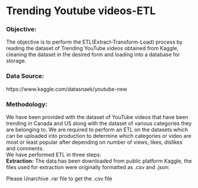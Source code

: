 # Trending Youtube videos-ETL
<h3>Objective:</h3>
 The objective is to perform the ETL(Extract-Transform-Load) process by reading the dataset of Trending YouTube videos obtained from Kaggle, cleaning the dataset in the desired     form and loading into a database for storage.
<h3>Data Source:</h3>https://www.kaggle.com/datasnaek/youtube-new
<h3>Methodology:</h3>
 We have been provided with the dataset of YouTube videos that have been trending in Canada and US along with the dataset of various categories they are belonging to. We are        required to perform an ETL on the datasets which can be uploaded into production to determine which categories or video are most or least popular after depending on number of     views, likes, dislikes and comments.<br> 
 We have performed ETL in three steps:<br>
<strong>Extraction:</strong> The data has been downloaded from public platform Kaggle, the files used for extraction were originally formatted as .csv and .json:

Please Unarchive .rar file to get the .csv file

 
